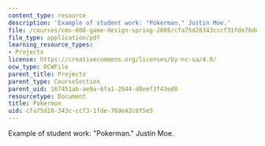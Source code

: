 ```yaml
---
content_type: resource
description: 'Example of student work: "Pokerman." Justin Moe.'
file: /courses/cms-608-game-design-spring-2008/cfa75d28343cccf31fde76de42c8f5e5_moe2.pdf
file_type: application/pdf
learning_resource_types:
- Projects
license: https://creativecommons.org/licenses/by-nc-sa/4.0/
ocw_type: OCWFile
parent_title: Projects
parent_type: CourseSection
parent_uid: 167451ab-ae9a-6fa1-2944-d8eef3f43ed8
resourcetype: Document
title: Pokermon
uid: cfa75d28-343c-ccf3-1fde-76de42c8f5e5
---
```

Example of student work: "Pokerman." Justin Moe.
